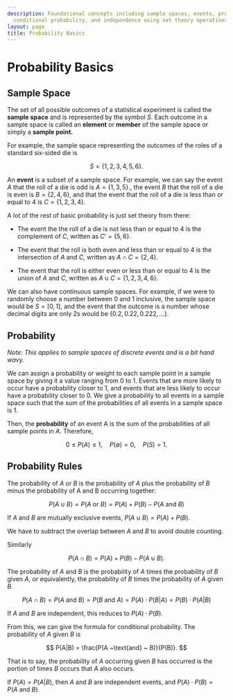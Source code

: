 ```yaml
---
description: Foundational concepts including sample spaces, events, probability rules,
  conditional probability, and independence using set theory operations.
layout: page
title: Probability Basics
---
```


# Probability Basics

## Sample Space

The set of all possible outcomes of a statistical experiment is called the **sample space** and is represented by the symbol $S$. Each outcome in a sample space is called an **element** or **member** of the sample space or simply a **sample point.**

For example, the sample space representing the outcomes of the roles of a standard six-sided die is

$$ S = \{1, 2, 3, 4, 5, 6\}. $$

An **event** is a subset of a sample space. For example, we can say the event $A$ that the roll of a die is odd is $A = \{1,3,5\}.$, the event $B$ that the roll of a die is even is $B = \{2,4,6\}$, and that the event that the roll of a die is less than or equal to 4 is $C = \{1,2,3,4\}.$

A lot of the rest of basic probability is just set theory from there:

* The event the the roll of a die is not less than or equal to 4 is the complement of $C$, written as $C' = \{5,6\}$.

* The event that the roll is both even and less than or equal to 4 is the intersection of $A$ and $C$, written as $A \cap C = \{2,4\}.$

* The event that the roll is either even or less than or equal to 4 is the union of $A$ and $C$, written as $A \cup C = \{1,2,3,4,6\}.$

We can also have continuous sample spaces. For example, if we were to randomly choose a number between 0 and 1 inclusive, the sample space would be $S = [0, 1]$, and the event that the outcome is a number whose decimal digits are only 2s would be $\{0.2, 0.22, 0.222, \dots \}.$

## Probability
*Note: This applies to sample spaces of discrete events and is a bit hand wavy.*

We can assign a probability or weight to each sample point in a sample space by giving it a value ranging from 0 to 1. Events that are more likely to occur have a probability closer to 1, and events that are less likely to occur have a probability closer to 0. We give a probability to all events in a sample space such that the sum of the probabilities of all events in a sample space is 1.

Then, the **probability** of an event A is the sum of the probabilities of all sample points in $A.$ Therefore,

$$ 0 \leq P(A) \leq 1, \quad P(\emptyset) = 0, \quad P(S) = 1. $$


## Probability Rules

The probability of $A$ or $B$ is the probability of $A$ plus the probability of $B$ minus the probability of A and B occurring together:

$$ P(A \cup B) = P(A ~ \text{or} ~ B) = P(A) + P(B) - P(A ~ \text{and} ~ B) $$

If $A$ and $B$ are mutually exclusive events, $P(A \cup B)= P(A) + P(B).$ 

We have to subtract the overlap between $A$ and $B$ to avoid double counting.

Similarly

$$ P(A \cap B) = P(A) + P(B) - P(A \cup B). $$

The probability of $A$ and $B$ is the probability of $A$ times the probability of $B$ given $A$, or equivalently, the probability of $B$ times the probability of $A$ given $B$.

$$ P(A \cap B) = P(A ~ \text{and} ~ B) = P(B ~ \text{and} ~ A) = P(A) \cdot P(B|A) = P(B) \cdot P(A|B)  $$

If $A$ and $B$ are independent, this reduces to $P(A) \cdot P(B)$.

From this, we can give the formula for conditional probability. The probability of $A$ given $B$ is

$$ P(A|B) = \frac{P(A ~\text{and} ~ B)}{P(B)}. $$

That is to say, the probability of $A$ occurring given $B$ has occurred is the portion of times $B$ occurs that $A$ also occurs.

If $P(A) = P(A|B)$, then $A$ and $B$ are independent events, and $P(A) \cdot P(B) = P(A ~ \text{and} ~ B).$